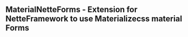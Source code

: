 MaterialNetteForms - Extension for NetteFramework to use Materializecss material Forms
--------------------------------------------------------------------------------------
